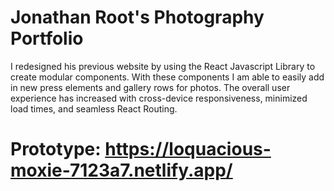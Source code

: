 
# Jonathan Root's Photography Portfolio

I redesigned his previous website by using the React Javascript Library to create modular components. With these components I am able to easily add in new press elements and gallery rows for photos. The overall user experience has increased with cross-device responsiveness, minimized load times, and seamless React Routing.

# Prototype: https://loquacious-moxie-7123a7.netlify.app/
